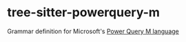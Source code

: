 # tree-sitter-powerquery-m
Grammar definition for Microsoft's [Power Query M language](https://learn.microsoft.com/en-us/powerquery-m/)
